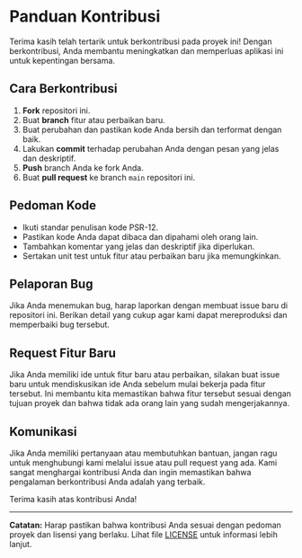 # Panduan Kontribusi

Terima kasih telah tertarik untuk berkontribusi pada proyek ini! Dengan berkontribusi, Anda membantu meningkatkan dan memperluas aplikasi ini untuk kepentingan bersama.

## Cara Berkontribusi

1. **Fork** repositori ini.
2. Buat **branch** fitur atau perbaikan baru.
3. Buat perubahan dan pastikan kode Anda bersih dan terformat dengan baik.
4. Lakukan **commit** terhadap perubahan Anda dengan pesan yang jelas dan deskriptif.
5. **Push** branch Anda ke fork Anda.
6. Buat **pull request** ke branch `main` repositori ini.

## Pedoman Kode

- Ikuti standar penulisan kode PSR-12.
- Pastikan kode Anda dapat dibaca dan dipahami oleh orang lain.
- Tambahkan komentar yang jelas dan deskriptif jika diperlukan.
- Sertakan unit test untuk fitur atau perbaikan baru jika memungkinkan.

## Pelaporan Bug

Jika Anda menemukan bug, harap laporkan dengan membuat issue baru di repositori ini. Berikan detail yang cukup agar kami dapat mereproduksi dan memperbaiki bug tersebut.

## Request Fitur Baru

Jika Anda memiliki ide untuk fitur baru atau perbaikan, silakan buat issue baru untuk mendiskusikan ide Anda sebelum mulai bekerja pada fitur tersebut. Ini membantu kita memastikan bahwa fitur tersebut sesuai dengan tujuan proyek dan bahwa tidak ada orang lain yang sudah mengerjakannya.

## Komunikasi

Jika Anda memiliki pertanyaan atau membutuhkan bantuan, jangan ragu untuk menghubungi kami melalui issue atau pull request yang ada. Kami sangat menghargai kontribusi Anda dan ingin memastikan bahwa pengalaman berkontribusi Anda adalah yang terbaik.

Terima kasih atas kontribusi Anda!

---
**Catatan:** Harap pastikan bahwa kontribusi Anda sesuai dengan pedoman proyek dan lisensi yang berlaku. Lihat file [LICENSE](LICENSE) untuk informasi lebih lanjut.
